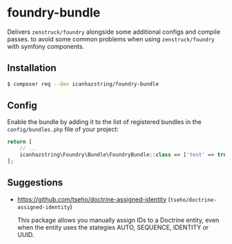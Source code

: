 # foundry-bundle

Delivers `zenstruck/foundry` alongside some additional configs and compile passes.
to avoid some common problems when using `zenstruck/foundry` with symfony components.

## Installation

```bash
$ composer req --dev icanhazstring/foundry-bundle
```

## Config
Enable the bundle by adding it to the list of registered bundles
in the `config/bundles.php` file of your project:

```php
return [
    // ...
    icanhazstring\Foundry\Bundle\FoundryBundle::class => ['test' => true],
];
```

## Suggestions
- https://github.com/tseho/doctrine-assigned-identity (`tseho/doctrine-assigned-identity`)

  This package allows you manually assign IDs to a Doctrine entity, even when the entity uses the stategies AUTO, SEQUENCE, IDENTITY or UUID.
